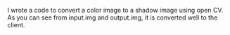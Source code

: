 I wrote a code to convert a color image to a shadow image using open CV.
As you can see from input.img and output.img, it is converted well to the client.

